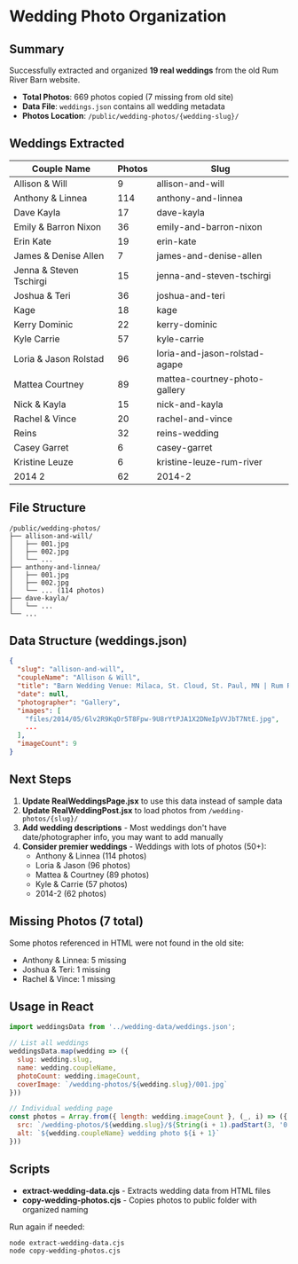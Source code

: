 # Wedding Photo Organization

## Summary

Successfully extracted and organized **19 real weddings** from the old Rum River Barn website.

- **Total Photos**: 669 photos copied (7 missing from old site)
- **Data File**: `weddings.json` contains all wedding metadata
- **Photos Location**: `/public/wedding-photos/{wedding-slug}/`

## Weddings Extracted

| Couple Name | Photos | Slug |
|------------|--------|------|
| Allison & Will | 9 | allison-and-will |
| Anthony & Linnea | 114 | anthony-and-linnea |
| Dave Kayla | 17 | dave-kayla |
| Emily & Barron Nixon | 36 | emily-and-barron-nixon |
| Erin Kate | 19 | erin-kate |
| James & Denise Allen | 7 | james-and-denise-allen |
| Jenna & Steven Tschirgi | 15 | jenna-and-steven-tschirgi |
| Joshua & Teri | 36 | joshua-and-teri |
| Kage | 18 | kage |
| Kerry Dominic | 22 | kerry-dominic |
| Kyle Carrie | 57 | kyle-carrie |
| Loria & Jason Rolstad | 96 | loria-and-jason-rolstad-agape |
| Mattea Courtney | 89 | mattea-courtney-photo-gallery |
| Nick & Kayla | 15 | nick-and-kayla |
| Rachel & Vince | 20 | rachel-and-vince |
| Reins | 32 | reins-wedding |
| Casey Garret | 6 | casey-garret |
| Kristine Leuze | 6 | kristine-leuze-rum-river |
| 2014 2 | 62 | 2014-2 |

## File Structure

```
/public/wedding-photos/
├── allison-and-will/
│   ├── 001.jpg
│   ├── 002.jpg
│   └── ...
├── anthony-and-linnea/
│   ├── 001.jpg
│   ├── 002.jpg
│   └── ... (114 photos)
├── dave-kayla/
│   └── ...
└── ...
```

## Data Structure (weddings.json)

```json
{
  "slug": "allison-and-will",
  "coupleName": "Allison & Will",
  "title": "Barn Wedding Venue: Milaca, St. Cloud, St. Paul, MN | Rum River Barn & Vineyard",
  "date": null,
  "photographer": "Gallery",
  "images": [
    "files/2014/05/6lv2R9KqOr5T8Fpw-9U8rYtPJA1X2DNeIpVVJbT7NtE.jpg",
    ...
  ],
  "imageCount": 9
}
```

## Next Steps

1. **Update RealWeddingsPage.jsx** to use this data instead of sample data
2. **Update RealWeddingPost.jsx** to load photos from `/wedding-photos/{slug}/`
3. **Add wedding descriptions** - Most weddings don't have date/photographer info, you may want to add manually
4. **Consider premier weddings** - Weddings with lots of photos (50+):
   - Anthony & Linnea (114 photos)
   - Loria & Jason (96 photos)
   - Mattea & Courtney (89 photos)
   - Kyle & Carrie (57 photos)
   - 2014-2 (62 photos)

## Missing Photos (7 total)

Some photos referenced in HTML were not found in the old site:
- Anthony & Linnea: 5 missing
- Joshua & Teri: 1 missing
- Rachel & Vince: 1 missing

## Usage in React

```jsx
import weddingsData from '../wedding-data/weddings.json';

// List all weddings
weddingsData.map(wedding => ({
  slug: wedding.slug,
  name: wedding.coupleName,
  photoCount: wedding.imageCount,
  coverImage: `/wedding-photos/${wedding.slug}/001.jpg`
}))

// Individual wedding page
const photos = Array.from({ length: wedding.imageCount }, (_, i) => ({
  src: `/wedding-photos/${wedding.slug}/${String(i + 1).padStart(3, '0')}.jpg`,
  alt: `${wedding.coupleName} wedding photo ${i + 1}`
}))
```

## Scripts

- **extract-wedding-data.cjs** - Extracts wedding data from HTML files
- **copy-wedding-photos.cjs** - Copies photos to public folder with organized naming

Run again if needed:
```bash
node extract-wedding-data.cjs
node copy-wedding-photos.cjs
```
